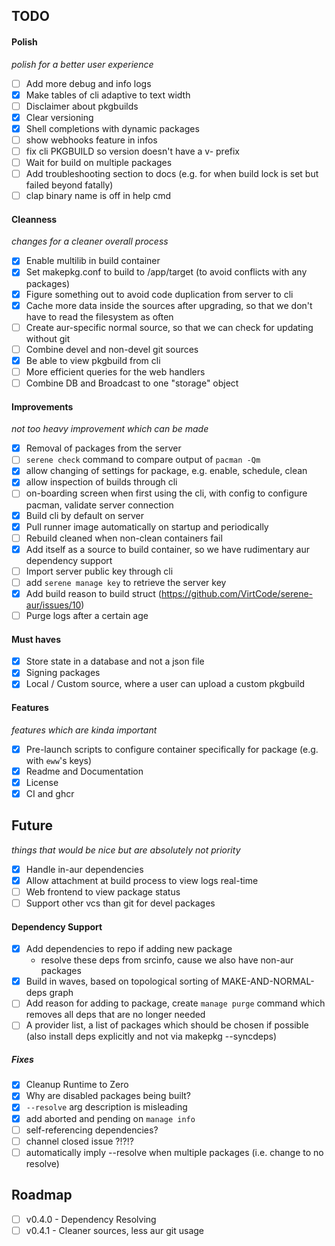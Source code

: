 ## TODO

#### Polish

*polish for a better user experience*

- [ ] Add more debug and info logs
- [X] Make tables of cli adaptive to text width
- [ ] Disclaimer about pkgbuilds
- [X] Clear versioning
- [X] Shell completions with dynamic packages
- [ ] show webhooks feature in infos
- [ ] fix cli PKGBUILD so version doesn't have a v- prefix
- [ ] Wait for build on multiple packages
- [ ] Add troubleshooting section to docs (e.g. for when build lock is set but failed beyond fatally)
- [ ] clap binary name is off in help cmd

#### Cleanness

*changes for a cleaner overall process*

- [X] Enable multilib in build container
- [X] Set makepkg.conf to build to /app/target (to avoid conflicts with any packages)
- [X] Figure something out to avoid code duplication from server to cli
- [X] Cache more data inside the sources after upgrading, so that we don't have to read the filesystem as often
- [ ] Create aur-specific normal source, so that we can check for updating without git
- [ ] Combine devel and non-devel git sources
- [X] Be able to view pkgbuild from cli
- [ ] More efficient queries for the web handlers
- [ ] Combine DB and Broadcast to one "storage" object

#### Improvements

*not too heavy improvement which can be made*

- [X] Removal of packages from the server
- [ ] `serene check` command to compare output of `pacman -Qm`
- [X] allow changing of settings for package, e.g. enable, schedule, clean
- [X] allow inspection of builds through cli
- [ ] on-boarding screen when first using the cli, with config to configure pacman, validate server connection
- [X] Build cli by default on server
- [X] Pull runner image automatically on startup and periodically
- [ ] Rebuild cleaned when non-clean containers fail
- [X] Add itself as a source to build container, so we have rudimentary aur dependency support
- [ ] Import server public key through cli
- [ ] add `serene manage key` to retrieve the server key
- [X] Add build reason to build struct (https://github.com/VirtCode/serene-aur/issues/10)
- [ ] Purge logs after a certain age

#### Must haves

- [X] Store state in a database and not a json file
- [x] Signing packages
- [X] Local / Custom source, where a user can upload a custom pkgbuild

#### Features

*features which are kinda important*

- [X] Pre-launch scripts to configure container specifically for package (e.g. with `eww`'s keys)
- [X] Readme and Documentation
- [X] License
- [X] CI and ghcr

## Future

*things that would be nice but are absolutely not priority*

- [X] Handle in-aur dependencies
- [X] Allow attachment at build process to view logs real-time
- [ ] Web frontend to view package status
- [ ] Support other vcs than git for devel packages

#### Dependency Support

- [X] Add dependencies to repo if adding new package
    - resolve these deps from srcinfo, cause we also have non-aur packages
- [X] Build in waves, based on topological sorting of MAKE-AND-NORMAL-deps graph
- [ ] Add reason for adding to package, create `manage purge` command which removes all deps that are no longer needed
- [ ] A provider list, a list of packages which should be chosen if possible (also install deps explicitly and not via
  makepkg --syncdeps)

##### Fixes
- [X] Cleanup Runtime to Zero
- [X] Why are disabled packages being built?
- [X] `--resolve` arg description is misleading
- [X] add aborted and pending on `manage info`
- [ ] self-referencing dependencies?
- [ ] channel closed issue ?!?!?
- [ ] automatically imply --resolve when multiple packages (i.e. change to no resolve)

## Roadmap

- [ ] v0.4.0 - Dependency Resolving
- [ ] v0.4.1 - Cleaner sources, less aur git usage
